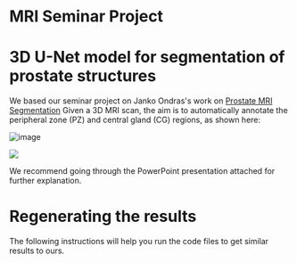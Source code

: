 #                                                                  MRI Seminar Project
#                                            3D U-Net model for segmentation of prostate structures

We based our seminar project on Janko Ondras's work on [Prostate MRI Segmentation](https://github.com/jancio/3D-U-Net-Prostate-Segmentation)
Given a 3D MRI scan, the aim is to automatically annotate the peripheral zone (PZ) and central gland (CG) regions, as shown here:


![image](https://github.com/MorTzadok/MRI_seminar/assets/104845635/34e3f042-acb7-430f-9be3-2323d55498e1)


![](./figs/segmentation_task.png)

We recommend going through the PowerPoint presentation attached for further explanation.

# Regenerating the results 
The following instructions will help you run the code files to get similar results to ours.


